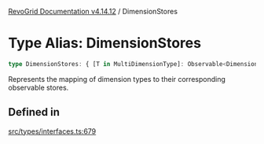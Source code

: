 [RevoGrid Documentation v4.14.12](README.md) / DimensionStores

# Type Alias: DimensionStores

```ts
type DimensionStores: { [T in MultiDimensionType]: Observable<DimensionSettingsState> };
```

Represents the mapping of dimension types to their corresponding observable stores.

## Defined in

[src/types/interfaces.ts:679](https://github.com/revolist/revogrid/blob/ee1081dbd910f211c490863a4b642535e5dce01e/src/types/interfaces.ts#L679)
